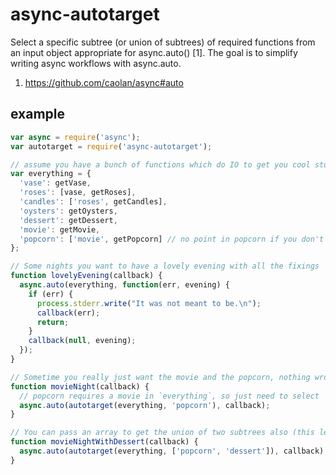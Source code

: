 async-autotarget
================

Select a specific subtree (or union of subtrees) of required functions from an input object appropriate for async.auto() [1]. The goal is to simplify writing async workflows with async.auto.

1. https://github.com/caolan/async#auto

## example

```javascript
var async = require('async');
var autotarget = require('async-autotarget');

// assume you have a bunch of functions which do IO to get you cool stuff, and some depend on the results of others
var everything = {
  'vase': getVase,
  'roses': [vase, getRoses],
  'candles': ['roses', getCandles],
  'oysters': getOysters,
  'dessert': getDessert,
  'movie': getMovie,
  'popcorn': ['movie', getPopcorn] // no point in popcorn if you don't have a movie
};

// Some nights you want to have a lovely evening with all the fixings
function lovelyEvening(callback) {
  async.auto(everything, function(err, evening) {
    if (err) {
      process.stderr.write("It was not meant to be.\n");
      callback(err);
      return;
    }
    callback(null, evening);
  });
}

// Sometime you really just want the movie and the popcorn, nothing wrong with that
function movieNight(callback) {
  // popcorn requires a movie in `everything`, so just need to select 'popcorn' here
  async.auto(autotarget(everything, 'popcorn'), callback);
}

// You can pass an array to get the union of two subtrees also (this lets you get dessert too)
function movieNightWithDessert(callback) {
  async.auto(autotarget(everything, ['popcorn', 'dessert']), callback);
}
```
